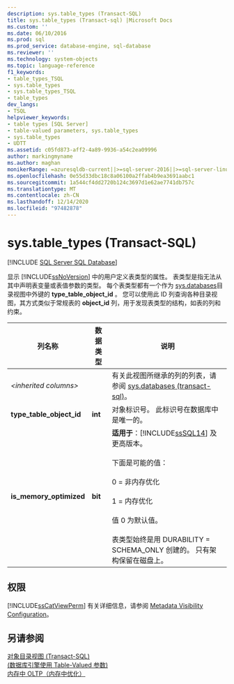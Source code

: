 ```yaml
---
description: sys.table_types (Transact-SQL)
title: sys.table_types (Transact-sql) |Microsoft Docs
ms.custom: ''
ms.date: 06/10/2016
ms.prod: sql
ms.prod_service: database-engine, sql-database
ms.reviewer: ''
ms.technology: system-objects
ms.topic: language-reference
f1_keywords:
- table_types_TSQL
- sys.table_types
- sys.table_types_TSQL
- table_types
dev_langs:
- TSQL
helpviewer_keywords:
- table types [SQL Server]
- table-valued parameters, sys.table_types
- sys.table_types
- UDTT
ms.assetid: c05fd873-aff2-4a89-9936-a54c2ea09996
author: markingmyname
ms.author: maghan
monikerRange: =azuresqldb-current||>=sql-server-2016||>=sql-server-linux-2017||=azuresqldb-mi-current
ms.openlocfilehash: 0e55d33dbc18c8a06100a2ffab4b9ea3691aabc1
ms.sourcegitcommit: 1a544cf4dd2720b124c3697d1e62ae7741db757c
ms.translationtype: MT
ms.contentlocale: zh-CN
ms.lasthandoff: 12/14/2020
ms.locfileid: "97482878"
---
```

# <a name="systable_types-transact-sql"></a>sys.table_types (Transact-SQL)
[!INCLUDE [SQL Server SQL Database](../../includes/applies-to-version/sql-asdb.md)]

  显示 [!INCLUDE[ssNoVersion](../../includes/ssnoversion-md.md)] 中的用户定义表类型的属性。 表类型是指无法从其中声明表变量或表值参数的类型。 每个表类型都有一个作为 [sys.databases](../../relational-databases/system-catalog-views/sys-objects-transact-sql.md)目录视图中外键的 **type_table_object_id** 。 您可以使用此 ID 列查询各种目录视图，其方式类似于常规表的 **object_id** 列，用于发现表类型的结构，如表的列和约束。    
 
|列名称|数据类型|说明|  
|-----------------|---------------|-----------------|  
|*\<inherited columns>*||有关此视图所继承的列的列表，请参阅 [sys.databases &#40;transact-sql&#41;](../../relational-databases/system-catalog-views/sys-types-transact-sql.md)。|  
|**type_table_object_id**|**int**|对象标识号。 此标识号在数据库中是唯一的。|  
|**is_memory_optimized**|**bit**|**适用于**：[!INCLUDE[ssSQL14](../../includes/sssql14-md.md)] 及更高版本。<br /><br /> 下面是可能的值：<br /><br /> 0 = 非内存优化<br /><br /> 1 = 内存优化<br /><br /> 值 0 为默认值。<br /><br /> 表类型始终是用 DURABILITY = SCHEMA_ONLY 创建的。 只有架构保留在磁盘上。|  
  
## <a name="permissions"></a>权限  
 [!INCLUDE[ssCatViewPerm](../../includes/sscatviewperm-md.md)] 有关详细信息，请参阅 [Metadata Visibility Configuration](../../relational-databases/security/metadata-visibility-configuration.md)。  
  
## <a name="see-also"></a>另请参阅  
 [对象目录视图 (Transact-SQL)](../../relational-databases/system-catalog-views/object-catalog-views-transact-sql.md)   
 [&#40;数据库引擎使用 Table-Valued 参数&#41;](../../relational-databases/tables/use-table-valued-parameters-database-engine.md)   
 [内存中 OLTP（内存中优化）](../../relational-databases/in-memory-oltp/in-memory-oltp-in-memory-optimization.md)  
  
  
